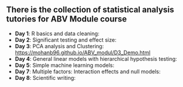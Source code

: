 ## There is the collection of statistical analysis tutories for ABV Module course

- **Day 1**: R basics and data cleaning:
- **Day 2**: Significant testing and effect size:
- **Day 3**: PCA analysis and Clustering: https://mohanb96.github.io/ABV_modul/D3_Demo.html
- **Day 4**: General linear models with hierarchical hypothesis testing:
- **Day 5**: Simple machine learning models:
- **Day 7**: Multiple factors: Interaction effects and null models:
- **Day 8**: Scientific writing: 

